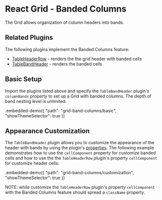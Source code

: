 # React Grid - Banded Columns

The Grid allows organization of column headers into bands.

## Related Plugins

The following plugins implement the Banded Columns feature:

- [TableHeaderRow](../reference/table-header-row.md) - renders the the grid header with banded cells
- [TableBandHeader](../reference/table-band-header.md) - renders the banded cells

## Basic Setup

Import the plugins listed above and specify the `TableBandHeader` plugin's `columnBands` property to set up a Grid with banded columns. The depth of band nesting level is unlimited.

.embedded-demo({ "path": "grid-band-columns/basic", "showThemeSelector": true })

## Appearance Customization

The `TableBandHeader` plugin allows you to customize the appearance of the header with bands by using the plugin's [properties](../reference/table-band-header.md#properties). The following example demonstrates how to use the `cellComponent` property for customize banded cells and how to use the the `TableHeaderRow` plugin's property `cellComponent` for customize header cells:

.embedded-demo({ "path": "grid-band-columns/customization", "showThemeSelector": true })

NOTE: while customize the `TableHeaderRow` plugin's property `cellComponent` with the Banded Columns feature should spread a `className` property.
